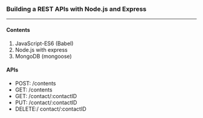 ### Building a REST APIs with Node.js and Express  
---   
#### Contents
1. JavaScript-ES6 (Babel)
2. Node.js with express
3. MongoDB (mongoose)


#### APIs
* POST: /contents
* GET: /contents
* GET: /contact/:contactID
* PUT: /contact/:contactID
* DELETE:/ contact/:contactID